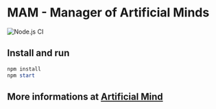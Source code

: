 # MAM - Manager of Artificial Minds

![Node.js CI](https://github.com/Pioryd/am_app_project_animal/workflows/Node.js%20CI/badge.svg?branch=master)

## Install and run

```powershell
npm install
npm start
```

## More informations at [Artificial Mind](https://www.artificialmind.dev/)
